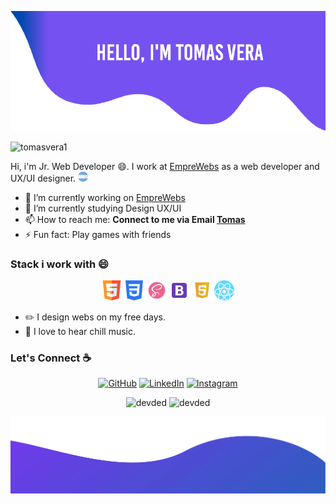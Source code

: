 ![alt text](./images/top.png)

<p align="center">

<p align="left"> <img src="https://komarev.com/ghpvc/?username=tomasvera1" alt="tomasvera1" /> </p>

Hi, i'm Jr. Web Developer :smile:. I work at [EmpreWebs](https://www.emprewebs.com/) as a web developer and UX/UI designer. <img src="./images/icons/argentina.svg" width="16"/>

- 🔭 I’m currently working on [EmpreWebs](https://www.emprewebs.com/)
- 🌱 I’m currently studying Design UX/UI
- 📫 How to reach me: **Connect to me via Email [Tomas](mailto:tomasmvera7@gmail.com)**
- ⚡ Fun fact: Play games with friends

### Stack i work with :smile:

<p align="center">
	<img src="./images/icons/html.svg" width="32"/>
	<img src="./images/icons/css.svg" width="32"/>
	<img src="./images/icons/sass.svg" width="32"/>
	<img src="./images/icons/bootstrap.svg" width="32"/>
	<img src="./images/icons/javascript.svg" width="32"/>
	<img src="./images/icons/react.svg" width="32"/>

</p>

- :pencil2: I design webs on my free days.
- :musical_note: I love to hear chill music.

</p>

### Let's Connect :coffee:
<p align="center">
	<a href="https://github.com/tomasvera1"><img src="https://img.icons8.com/bubbles/50/000000/github.png" alt="GitHub"/></a>
	<a href="https://www.linkedin.com/in/tomas-vera-0318871b0/"><img src="https://img.icons8.com/bubbles/50/000000/linkedin.png" alt="LinkedIn"/></a>
	<a href="https://www.instagram.com/tommyveraa/"><img src="https://img.icons8.com/bubbles/50/000000/instagram.png" alt="Instagram"/></a>
</p>

 <p align="center"> 
    <img src="https://github-readme-stats.vercel.app/api?username=tomasvera1&show_icons=true&theme=buefy" alt="devded" width="420"/> 
    <img src="https://github-readme-stats.anuraghazra1.vercel.app/api/top-langs/?username=tomasvera1&layout=compact&theme=buefy" alt="devded" height="165" />
 </p>

![alt text](./images/bottom.svg)
